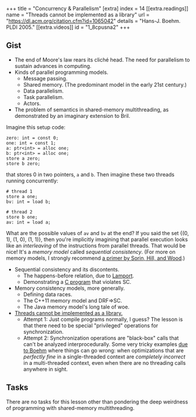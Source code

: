 +++
title = "Concurrency & Parallelism"
[extra]
index = 14
[[extra.readings]]
name = "Threads cannot be implemented as a library"
url = "https://dl.acm.org/citation.cfm?id=1065042"
details = "Hans-J. Boehm. PLDI 2005."
[[extra.videos]]
id = "1_8cpusna2"
+++
## Gist

* The end of Moore's law rears its cliché head. The need for parallelism to sustain advances in computing.
* Kinds of parallel programming models.
    * Message passing.
    * Shared memory. (The predominant model in the early 21st century.)
    * Data parallelism.
    * Task parallelism.
    * Actors.
* The problem of semantics in shared-memory multithreading, as demonstrated by an imaginary extension to Bril.

Imagine this setup code:

    zero: int = const 0;
    one: int = const 1;
    a: ptr<int> = alloc one;
    b: ptr<int> = alloc one;
    store a zero;
    store b zero;

that stores 0 in two pointers, `a` and `b`. Then imagine these two threads running concurrently:

    # thread 1
    store a one;
    bv: int = load b;

    # thread 2
    store b one;
    av: int = load a;

What are the possible values of `av` and `bv` at the end?
If you said the set {(0, 1), (1, 0), (1, 1)}, then you're implicitly imagining that parallel execution looks like an *interleaving* of the instructions from parallel threads.
That would be nice!
It's a *memory model* called *sequential consistency*.
(For more on memory models, I strongly recommend [a primer by Sorin, Hill, and Wood][primer].)

* Sequential consistency and its discontents.
    * The happens-before relation, due to [Lamport][].
    * Demonstrating a [C program][scviol] that violates SC.
* Memory consistency models, more generally.
    * Defining data races.
    * The C++11 memory model and DRF⇒SC.
    * The Java memory model's long tale of woe.
* [Threads cannot be implemented as a library.][boehm]
    * Attempt 1: Just compile programs normally, I guess? The lesson is that there need to be special "privileged" operations for synchronization.
    * Attempt 2: Synchronization operations are "black-box" calls that can't be analyzed interprocedurally. Some very tricky examples [due to Boehm][boehm] where things can go wrong: when optimizations that are *perfectly fine* in a single-threaded context are *completely incorrect* in a multi-threaded context, even when there are no threading calls anywhere in sight.

[lamport]: https://lamport.azurewebsites.net/pubs/time-clocks.pdf
[boehm]: https://dl.acm.org/citation.cfm?id=1065042
[primer]: https://course.ece.cmu.edu/~ece847c/S15/lib/exe/fetch.php?media=part2_2_sorin12.pdf
[scviol]: https://github.com/cs4110/2016fa-web/blob/4407be7203a56ddcdaae32362c2e172663678d3a/src/lectures/code32/scviol.c

## Tasks

There are no tasks for this lesson other than pondering the deep weirdness of programming with shared-memory multithreading.
